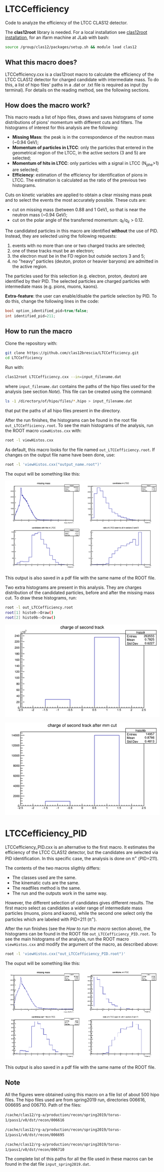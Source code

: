 # LTCCefficiency

Code to analyze the efficiency of the LTCC CLAS12 detector.

The **clas12root** library is needed. For a local installation see [clas12root installation](https://github.com/clas12brescia/LTCCefficiency/blob/main/misc/clas12root_installation.md), for an ifarm machine at JLab with bash:
```bash
source /group/clas12/packages/setup.sh && module load clas12
```


## What this macro does?

LTCCefficiency.cxx is a clas12root macro to calculate the efficiency of the LTCC CLAS12 detector for charged candidate with intermediate mass.
To do this, a list of hipo files' paths in a .dat or .txt file is required as input (by terminal).
For details on the reading method, see the following sections. 

## How does the macro work?

This macro reads a list of hipo files, draws and saves histograms of some distributions of pions' momentum with different cuts and filters.
The histograms of interest for this analysis are the following:

* **Missing Mass**: the peak is in the correspondence of the neutron mass (~0.94 GeV);
* **Momentum of particles in LTCC**: only the particles that entered in the geometrical region of the LTCC, in the active sectors (3 and 5) are selected;
* **Momentum of hits in LTCC**: only particles with a signal in LTCC (N<sub>phe</sub>>1) are selected;    
* **Efficiency**: estimation of the efficiency for identification of pions in LTCC. The estimation is calculated as the ratio of the previous two histograms.

Cuts on kinetic variables are applied to obtain a clear missing mass peak and to select the events the most accurately possible.
These cuts are:

* cut on missing mass (between 0.88 and 1 GeV), so that is near the neutron mass (~0.94 GeV);
* cut on the polar angle of the transferred momentum: q<sub>t</sub>/q<sub>z</sub> > 0.12.

The candidated particles in this macro are identified **without** the use of PID. 
Instead, they are selected using the following requests:

1. events with no more than one or two charged tracks are selected;
1. one of these tracks must be an electron;
1. the electron must be in the FD region but outside sectors 3 and 5;
1. no "heavy" particles (deuton, proton or heavier baryons) are admitted in the active region.

The particles used for this selection (e.g. electron, proton, deuton) are identified by their PID.
The selected particles are charged particles with intermediate mass (e.g. pions, muons, kaons).

**Extra-feature**: the user can enable/disable the particle selection by PID. To do this, change the following lines in the code:

```c++
bool option_identified_pid=true/false;
int identified_pid=211;
```

## How to run the macro

Clone the repository with:
```bash
git clone https://github.com/clas12brescia/LTCCefficiency.git
cd LTCCefficiency
```
Run with:
```bash
clas12root LTCCefficiency.cxx --in=input_filename.dat   
```
where `input_filename.dat` contains the paths of the hipo files used for the analysis (see section *Note*).
This file can be created using the command:
```bash
ls -1 /directory/of/hipo/files/*.hipo > input_filename.dat
```
that put the paths of all hipo files present in the directory.


After the run finishes, the histograms can be found in the root file `out_LTCCefficiency.root`.
To see the main histograms of the analysis, run the ROOT macro `viewHistos.cxx` with:

```bash
root -l viewHistos.cxx
```

As default, this macro looks for the file named `out_LTCCefficiency.root`. 
If changes on the output file name have been done, use:

```bash
root -l 'viewHistos.cxx("output_name.root")'
```

The ouput will be something like this:

![](./fig/out_LTCCefficiency.png)

This output is also saved in a pdf file with the same name of the ROOT file.

Two extra histograms are present in this analysis. They are charges distribution of the candidated particles, before and after the missing mass cut.
To draw these histograms, run:

```bash
root -l out_LTCCefficiency.root
root[1] histo9->Draw()
root[2] histo9b->Draw()
```

![](./fig/charge.png)

![](./fig/charge_cut.png)

# LTCCefficiency_PID

LTCCefficiency_PID.cxx is an alternative to the first macro.
It estimates the efficiency of the LTCC CLAS12 detector, but the candidates are selected via PID identification.
In this specific case, the analysis is done on &pi;<sup>+</sup> (PID=211).

The contents of the two macros sligthly differs: 
* The classes used are the same.
* The kinematic cuts are the same. 
* The readfiles method is the same.
* The run and the outputs work in the same way.

However, the different selection of candidates gives different results.
The first macro select as candidates a wider range of intermediate mass particles (muons, pions and kaons), while the second one select only the particles which are labeled with PID=211 (&pi;<sup>+</sup>). 

After the run finishes (see the *How to run the macro* section above), the histograms can be found in the ROOT file `out_LTCCefficiency_PID.root`.
To see the main histograms of the analysis, run the ROOT macro `viewHistos.cxx` and modify the argument of the macro, as described above:

```bash
root -l 'viewHistos.cxx("out_LTCCefficiency_PID.root")'
```
The ouput will be something like this:

![](./fig/out_LTCCefficiency_PID.png)

This output is also saved in a pdf file with the same name of the ROOT file.

## Note

All the figures were obtained using this macro on a file list of about 500 hipo files.
The hipo files used are from spring2019 run, directories 006616, 006695 and 006710. 
Path of the files:

`/cache/clas12/rg-a/production/recon/spring2019/torus-1/pass1/v0/dst/recon/006616`

`/cache/clas12/rg-a/production/recon/spring2019/torus-1/pass1/v0/dst/recon/006695`

`/cache/clas12/rg-a/production/recon/spring2019/torus-1/pass1/v0/dst/recon/006710`

The complete list of this paths for all the file used in these macros can be found in the dat file `input_spring2019.dat`.

<!---
#### Miscell.
---
[Passwordless git access](https://github.com/clas12brescia/LTCCefficiency/blob/main/misc/passwordless-git.md)
---
[clas12root installation](https://github.com/clas12brescia/LTCCefficiency/blob/main/misc/clas12root_installation.md)
--->  
